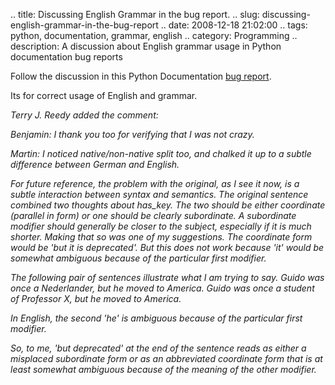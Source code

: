 .. title: Discussing English Grammar in the bug report.
.. slug: discussing-english-grammar-in-the-bug-report
.. date: 2008-12-18 21:02:00
.. tags: python, documentation, grammar, english
.. category: Programming
.. description: A discussion about English grammar usage in Python documentation bug reports

Follow the discussion in this Python Documentation [bug report](http://bugs.python.org/issue4243).

Its for correct usage of English and grammar.

*Terry J. Reedy added the comment:*

*Benjamin: I thank you too for verifying that I was not crazy.*

*Martin: I noticed native/non-native split too, and chalked it up to a subtle difference between German and English.*

*For future reference, the problem with the original, as I see it now, is a subtle interaction between syntax and semantics. The original sentence combined two thoughts about has_key. The two should be either coordinate (parallel in form) or one should be clearly subordinate. A subordinate modifier should generally be closer to the subject, especially if it is much shorter. Making that so was one of my suggestions. The coordinate form would be 'but it is deprecated'. But this does not work because 'it' would be somewhat ambiguous because of the particular first modifier.*

*The following pair of sentences illustrate what I am trying to say. Guido was once a Nederlander, but he moved to America. Guido was once a student of Professor X, but he moved to America.*

*In English, the second 'he' is ambiguous because of the particular first modifier.*

*So, to me, 'but deprecated' at the end of the sentence reads as either a misplaced subordinate form or as an abbreviated coordinate form that is at least somewhat ambiguous because of the meaning of the other modifier.*
